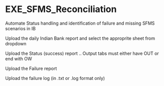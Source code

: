 # EXE_SFMS_Reconciliation
 Automate Status handling and identification of failure and missing SFMS scenarios in IB
 
 Upload the daily Indian Bank report and select the approprite sheet from dropdown
 
 Upload the Status (success) report .. Output tabs must either have OUT or end with OW 
 
 Upload the Failure report
 
 Upload the failure log (in .txt or .log format only)